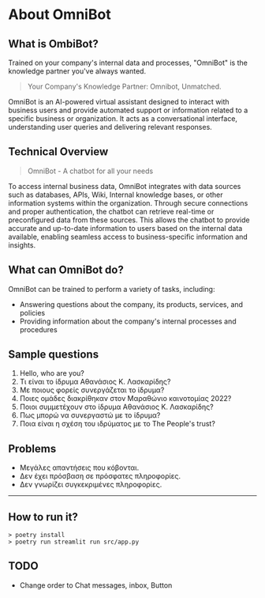 # About OmniBot

## What is OmbiBot?

Trained on your company's internal data and processes, "OmniBot" is the knowledge partner you've always wanted.

> Your Company's Knowledge Partner: Omnibot, Unmatched.

OmniBot is an AI-powered virtual assistant designed to interact with business users and provide automated support or information related to a specific business or organization. It acts as a conversational interface, understanding user queries and delivering relevant responses.

## Technical Overview

> OmniBot - A chatbot for all your needs

To access internal business data, OmniBot integrates with data sources such as databases, APIs, Wiki, Internal knowledge bases, or other information systems within the organization. Through secure connections and proper authentication, the chatbot can retrieve real-time or preconfigured data from these sources. This allows the chatbot to provide accurate and up-to-date information to users based on the internal data available, enabling seamless access to business-specific information and insights.

## What can OmniBot do?

OmniBot can be trained to perform a variety of tasks, including:

- Answering questions about the company, its products, services, and policies
- Providing information about the company's internal processes and procedures

## Sample questions

1. Hello, who are you?
2. Τι είναι το ίδρυμα Αθανάσιος Κ. Λασκαρίδης?
3. Με ποιους φορείς συνεργάζεται το ίδρυμα?
4. Ποιες ομάδες διακρίθηκαν στον Μαραθώνιο καινοτομίας 2022?
5. Ποιοι συμμετέχουν στο ίδρυμα Αθανάσιος Κ. Λασκαρίδης?
6. Πως μπορώ να συνεργαστώ με το ίδρυμα?
7. Ποια είναι η σχέση του ιδρύματος με το The People's trust?

## Problems

* Μεγάλες απαντήσεις που κόβονται.
* Δεν έχει πρόσβαση σε πρόσφατες πληροφορίες.
* Δεν γνωρίζει συγκεκριμένες πληροφορίες.

---

## How to run it?

```{bash}
> poetry install
> poetry run streamlit run src/app.py 
```

## TODO

- Change order to Chat messages, inbox, Button